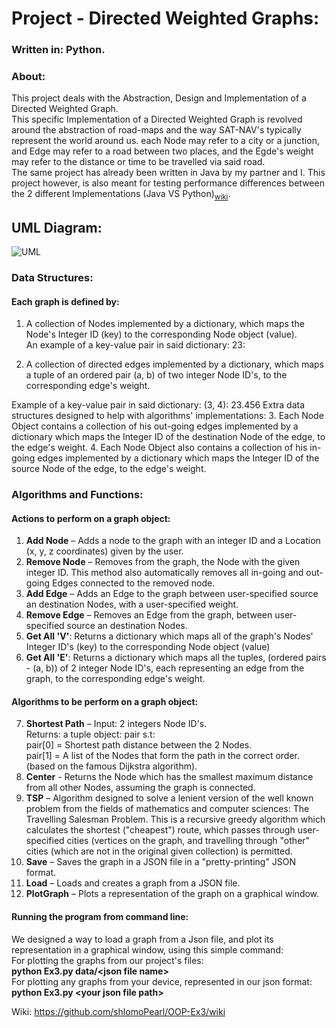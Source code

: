 ﻿# Project - Directed Weighted Graphs:
### Written in: Python.
### About:
This project deals with the Abstraction, Design and Implementation of a Directed Weighted Graph.  
This specific Implementation of a Directed Weighted Graph is revolved around the abstraction of road-maps and the way SAT-NAV's typically represent the world around us. each Node may refer to a city or a junction, and Edge may refer to a road between two places, and the Egde's weight may refer to the distance or time to be travelled via said road.  
The same project has already been written in Java by my partner and I. This project however, is also meant for testing performance differences between the 2 different Implementations (Java VS Python)<sub>[wiki](#myfootnote1)</sub>.

## UML Diagram:

![UML](https://user-images.githubusercontent.com/73857923/147769542-f42b5408-17b9-457c-bf92-5c0f3256f12d.png)

  
  
  
  
### Data Structures:
#### Each graph is defined by:
1.	A collection of Nodes implemented by a dictionary, which maps the Node's Integer ID (key) to the corresponding Node object (value).  
An example of a key-value pair in said dictionary: 23: <Node Object>

2.	A collection of directed edges implemented by a dictionary, which maps a tuple of an ordered pair (a, b) of two integer Node ID's, to the corresponding edge's weight.

Example of a key-value pair in said dictionary: (3, 4): 23.456
Extra data structures designed to help with algorithms' implementations:
3.	Each Node Object contains a collection of his out-going edges implemented by a dictionary which maps the Integer ID of the destination Node of the edge, to the edge's weight.
4.	Each Node Object also contains a collection of his in-going edges implemented by a dictionary which maps the Integer ID of the source Node of the edge, to the edge's weight.
### Algorithms and Functions:
#### Actions to perform on a graph object:
1. **Add Node** –  Adds a node to the graph with an integer ID and a Location (x, y, z coordinates) given by the user.
2. **Remove Node** – Removes from the graph, the Node with the given integer ID. This method also automatically removes all in-going and out-going Edges connected to the removed node.
3. **Add Edge** – Adds an Edge to the graph between user-specified source an destination Nodes, with a user-specified weight.
4. **Remove Edge** – Removes an Edge from the graph, between user-specified source an destination Nodes.
5. **Get All 'V'**: Returns a dictionary which maps all of the graph's Nodes' Integer ID's (key) to the corresponding Node object (value)
6. **Get All 'E'**: Returns a dictionary which maps all the tuples, (ordered pairs - (a, b)) of 2 integer Node ID's, each representing an edge from the graph, to the corresponding edge's weight.
#### Algorithms to be perform on a graph object:
7. **Shortest Path** – Input: 2 integers Node ID's.  
Returns: a tuple object: pair s.t:  
pair[0] = Shortest path distance between the 2 Nodes.  
pair[1] = A list of the Nodes that form the path in the correct order.
(based on the famous Dijkstra algorithm).
8. **Center** - Returns the Node which has the smallest maximum distance from all other Nodes, assuming the graph is connected.
9. **TSP** – Algorithm designed to solve a lenient version of the well known problem from the fields of mathematics and computer sciences: The Travelling Salesman Problem. This is a recursive greedy algorithm which calculates the shortest ("cheapest") route, which passes through user-specified cities (vertices on the graph, and travelling through "other" cities (which are not in the original given collection) is permitted.
10. **Save** – Saves the graph in a JSON file in a "pretty-printing" JSON format.
11. **Load** – Loads and creates a graph from a JSON file.
12. **PlotGraph** – Plots a representation of the graph on a graphical window.   
#### Running the program from command line:
We designed a way to load a graph from a Json file, and plot its representation in a graphical window, using this simple command:  
For plotting the graphs from our project's files:  
**python Ex3.py data/\<json file name\>**  
For plotting any graphs from your device, represented in our json format:  
**python Ex3.py \<your json file path\>**
  
  <a name="myfootnote1">Wiki</a>: https://github.com/shlomoPearl/OOP-Ex3/wiki
